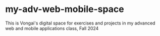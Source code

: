 # my-adv-web-mobile-space
This is Vongai's digital space for exercises and projects in my advanced web and mobile applications class, Fall 2024

